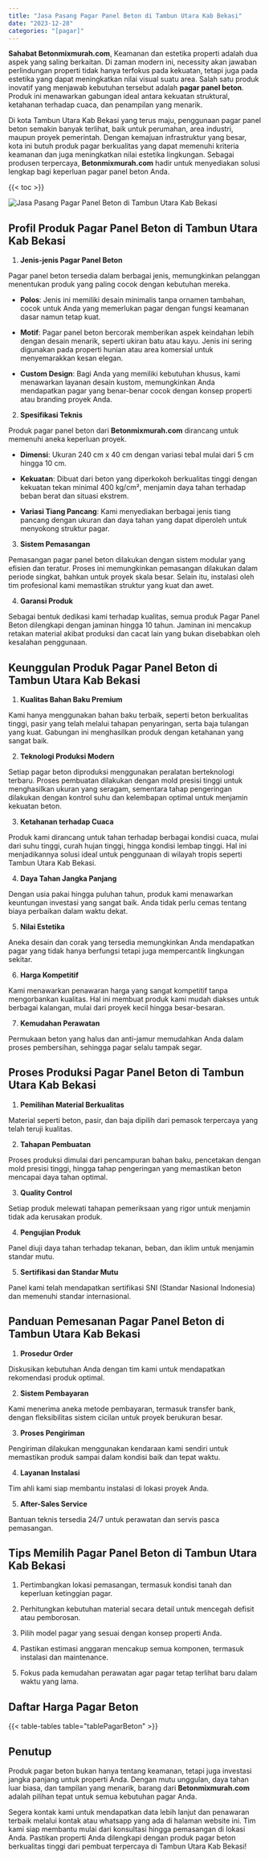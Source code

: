 ```yaml
---
title: "Jasa Pasang Pagar Panel Beton di Tambun Utara Kab Bekasi"
date: "2023-12-28"
categories: "[pagar]"
---
```


**Sahabat Betonmixmurah.com**, Keamanan dan estetika properti adalah dua aspek yang saling berkaitan. Di zaman modern ini, necessity akan jawaban perlindungan properti tidak hanya terfokus pada kekuatan, tetapi juga pada estetika yang dapat meningkatkan nilai visual suatu area. Salah satu produk inovatif yang menjawab kebutuhan tersebut adalah **pagar panel beton**. Produk ini menawarkan gabungan ideal antara kekuatan struktural, ketahanan terhadap cuaca, dan penampilan yang menarik.  

Di kota Tambun Utara Kab Bekasi yang terus maju, penggunaan pagar panel beton semakin banyak terlihat, baik untuk perumahan, area industri, maupun proyek pemerintah. Dengan kemajuan infrastruktur yang besar, kota ini butuh produk pagar berkualitas yang dapat memenuhi kriteria keamanan dan juga meningkatkan nilai estetika lingkungan. Sebagai produsen terpercaya, **Betonmixmurah.com** hadir untuk menyediakan solusi lengkap bagi keperluan pagar panel beton Anda.

{{< toc >}}

![Jasa Pasang Pagar Panel Beton di Tambun Utara Kab Bekasi](/images/pagar/pagar-beton-22.jpg)

## Profil Produk Pagar Panel Beton di Tambun Utara Kab Bekasi

1. **Jenis-jenis Pagar Panel Beton**  

Pagar panel beton tersedia dalam berbagai jenis, memungkinkan pelanggan menentukan produk yang paling cocok dengan kebutuhan mereka.  

- **Polos**: Jenis ini memiliki desain minimalis tanpa ornamen tambahan, cocok untuk Anda yang memerlukan pagar dengan fungsi keamanan dasar namun tetap kuat.  

- **Motif**: Pagar panel beton bercorak memberikan aspek keindahan lebih dengan desain menarik, seperti ukiran batu atau kayu. Jenis ini sering digunakan pada properti hunian atau area komersial untuk menyemarakkan kesan elegan.  

- **Custom Design**: Bagi Anda yang memiliki kebutuhan khusus, kami menawarkan layanan desain kustom, memungkinkan Anda mendapatkan pagar yang benar-benar cocok dengan konsep properti atau branding proyek Anda.  

2. **Spesifikasi Teknis**  

Produk pagar panel beton dari **Betonmixmurah.com** dirancang untuk memenuhi aneka keperluan proyek.  

- **Dimensi**: Ukuran 240 cm x 40 cm dengan variasi tebal mulai dari 5 cm hingga 10 cm.  

- **Kekuatan**: Dibuat dari beton yang diperkokoh berkualitas tinggi dengan kekuatan tekan minimal 400 kg/cm², menjamin daya tahan terhadap beban berat dan situasi ekstrem.  

- **Variasi Tiang Pancang**: Kami menyediakan berbagai jenis tiang pancang dengan ukuran dan daya tahan yang dapat diperoleh untuk menyokong struktur pagar.  

3. **Sistem Pemasangan**  

Pemasangan pagar panel beton dilakukan dengan sistem modular yang efisien dan teratur. Proses ini memungkinkan pemasangan dilakukan dalam periode singkat, bahkan untuk proyek skala besar. Selain itu, instalasi oleh tim profesional kami memastikan struktur yang kuat dan awet.  

4. **Garansi Produk**  

Sebagai bentuk dedikasi kami terhadap kualitas, semua produk Pagar Panel Beton dilengkapi dengan jaminan hingga 10 tahun. Jaminan ini mencakup retakan material akibat produksi dan cacat lain yang bukan disebabkan oleh kesalahan penggunaan.

## Keunggulan Produk Pagar Panel Beton di Tambun Utara Kab Bekasi 

1. **Kualitas Bahan Baku Premium**  

Kami hanya menggunakan bahan baku terbaik, seperti beton berkualitas tinggi, pasir yang telah melalui tahapan penyaringan, serta baja tulangan yang kuat. Gabungan ini menghasilkan produk dengan ketahanan yang sangat baik.  

2. **Teknologi Produksi Modern**  

Setiap pagar beton diproduksi menggunakan peralatan berteknologi terbaru. Proses pembuatan dilakukan dengan mold presisi tinggi untuk menghasilkan ukuran yang seragam, sementara tahap pengeringan dilakukan dengan kontrol suhu dan kelembapan optimal untuk menjamin kekuatan beton.  

3. **Ketahanan terhadap Cuaca**  

Produk kami dirancang untuk tahan terhadap berbagai kondisi cuaca, mulai dari suhu tinggi, curah hujan tinggi, hingga kondisi lembap tinggi. Hal ini menjadikannya solusi ideal untuk penggunaan di wilayah tropis seperti Tambun Utara Kab Bekasi.  

4. **Daya Tahan Jangka Panjang**  

Dengan usia pakai hingga puluhan tahun, produk kami menawarkan keuntungan investasi yang sangat baik. Anda tidak perlu cemas tentang biaya perbaikan dalam waktu dekat.  

5. **Nilai Estetika**  

Aneka desain dan corak yang tersedia memungkinkan Anda mendapatkan pagar yang tidak hanya berfungsi tetapi juga mempercantik lingkungan sekitar.  

6. **Harga Kompetitif**  

Kami menawarkan penawaran harga yang sangat kompetitif tanpa mengorbankan kualitas. Hal ini membuat produk kami mudah diakses untuk berbagai kalangan, mulai dari proyek kecil hingga besar-besaran.  

7. **Kemudahan Perawatan**  

Permukaan beton yang halus dan anti-jamur memudahkan Anda dalam proses pembersihan, sehingga pagar selalu tampak segar.

## Proses Produksi Pagar Panel Beton di Tambun Utara Kab Bekasi

1. **Pemilihan Material Berkualitas**  

Material seperti beton, pasir, dan baja dipilih dari pemasok terpercaya yang telah teruji kualitas.

2. **Tahapan Pembuatan**  

Proses produksi dimulai dari pencampuran bahan baku, pencetakan dengan mold presisi tinggi, hingga tahap pengeringan yang memastikan beton mencapai daya tahan optimal.

3. **Quality Control**  

Setiap produk melewati tahapan pemeriksaan yang rigor untuk menjamin tidak ada kerusakan produk.

4. **Pengujian Produk**  

Panel diuji daya tahan terhadap tekanan, beban, dan iklim untuk menjamin standar mutu.

5. **Sertifikasi dan Standar Mutu**  

Panel kami telah mendapatkan sertifikasi SNI (Standar Nasional Indonesia) dan memenuhi standar internasional.

## Panduan Pemesanan Pagar Panel Beton di Tambun Utara Kab Bekasi

1. **Prosedur Order**  

Diskusikan kebutuhan Anda dengan tim kami untuk mendapatkan rekomendasi produk optimal.

2. **Sistem Pembayaran**  

Kami menerima aneka metode pembayaran, termasuk transfer bank, dengan fleksibilitas sistem cicilan untuk proyek berukuran besar.

3. **Proses Pengiriman**  

Pengiriman dilakukan menggunakan kendaraan kami sendiri untuk memastikan produk sampai dalam kondisi baik dan tepat waktu.

4. **Layanan Instalasi**  

Tim ahli kami siap membantu instalasi di lokasi proyek Anda.

5. **After-Sales Service**  

Bantuan teknis tersedia 24/7 untuk perawatan dan servis pasca pemasangan.

## Tips Memilih Pagar Panel Beton di Tambun Utara Kab Bekasi

1. Pertimbangkan lokasi pemasangan, termasuk kondisi tanah dan keperluan ketinggian pagar.  

2. Perhitungkan kebutuhan material secara detail untuk mencegah defisit atau pemborosan.  

3. Pilih model pagar yang sesuai dengan konsep properti Anda.  

4. Pastikan estimasi anggaran mencakup semua komponen, termasuk instalasi dan maintenance.  

5. Fokus pada kemudahan perawatan agar pagar tetap terlihat baru dalam waktu yang lama.

## Daftar Harga Pagar Beton

{{< table-tables table="tablePagarBeton" >}}

## Penutup

Produk pagar beton bukan hanya tentang keamanan, tetapi juga investasi jangka panjang untuk properti Anda. Dengan mutu unggulan, daya tahan luar biasa, dan tampilan yang menarik, barang dari **Betonmixmurah.com** adalah pilihan tepat untuk semua kebutuhan pagar Anda.  

Segera kontak kami untuk mendapatkan data lebih lanjut dan penawaran terbaik melalui kontak atau whatsapp yang ada di halaman website ini. Tim kami siap membantu mulai dari konsultasi hingga pemasangan di lokasi Anda. Pastikan properti Anda dilengkapi dengan produk pagar beton berkualitas tinggi dari pembuat terpercaya di Tambun Utara Kab Bekasi!